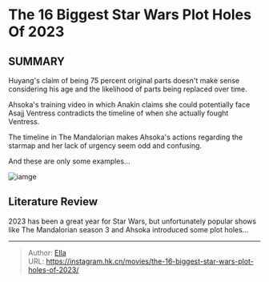 # The 16 Biggest Star Wars Plot Holes Of 2023


## SUMMARY 


 

Huyang&#39;s claim of being 75 percent original parts doesn&#39;t make sense considering his age and the likelihood of parts being replaced over time.


Ahsoka&#39;s training video in which Anakin claims she could potentially face Asajj Ventress contradicts the timeline of when she actually fought Ventress.


The timeline in The Mandalorian makes Ahsoka&#39;s actions regarding the starmap and her lack of urgency seem odd and confusing.


And these are only some examples...
            


![iamge](https://static1.srcdn.com/wordpress/wp-content/uploads/2023/12/palpatine-din-djarin-and-ahsoka.jpg)

## Literature Review
2023 has been a great year for Star Wars, but unfortunately popular shows like The Mandalorian season 3 and Ahsoka introduced some plot holes...




---

> Author: [Ella](https://instagram.hk.cn/)  
> URL: https://instagram.hk.cn/movies/the-16-biggest-star-wars-plot-holes-of-2023/  

